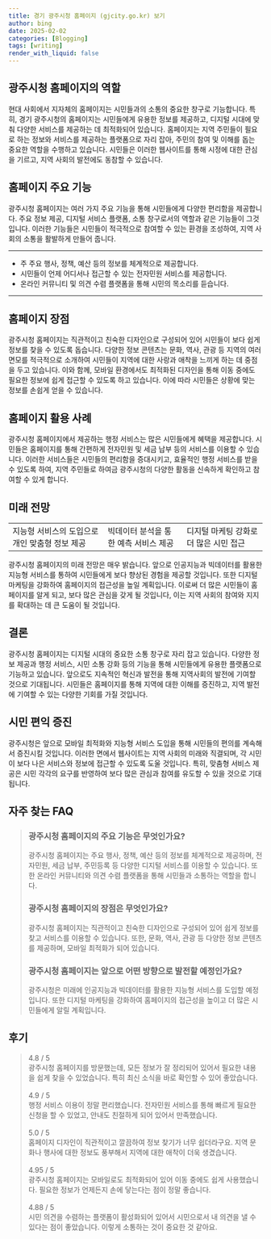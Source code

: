 ```yaml
---
title: 경기 광주시청 홈페이지 (gjcity.go.kr) 보기
author: bing
date: 2025-02-02
categories: [Blogging]
tags: [writing]
render_with_liquid: false
---
```



<h2 id='광주시청 홈페이지의 역할'>광주시청 홈페이지의 역할</h2>

<p>현대 사회에서 지자체의 홈페이지는 시민들과의 소통의 중요한 창구로 기능합니다. 특히, 경기 광주시청의 홈페이지는 시민들에게 유용한 정보를 제공하고, 디지털 시대에 맞춰 다양한 서비스를 제공하는 데 최적화되어 있습니다. 홈페이지는 지역 주민들이 필요로 하는 정보와 서비스를 제공하는 플랫폼으로 자리 잡아, 주민의 참여 및 이해를 돕는 중요한 역할을 수행하고 있습니다. 시민들은 이러한 웹사이트를 통해 시정에 대한 관심을 기르고, 지역 사회의 발전에도 동참할 수 있습니다.</p>

<h2 id='홈페이지 주요 기능'>홈페이지 주요 기능</h2>

<p>광주시청 홈페이지는 여러 가지 주요 기능을 통해 시민들에게 다양한 편리함을 제공합니다. 주요 정보 제공, 디지털 서비스 플랫폼, 소통 창구로서의 역할과 같은 기능들이 그것입니다. 이러한 기능들은 시민들이 적극적으로 참여할 수 있는 환경을 조성하여, 지역 사회의 소통을 활발하게 만들어 줍니다.</p>

<hr />

<ul>
    <li>주 주요 행사, 정책, 예산 등의 정보를 체계적으로 제공합니다.</li>
    <li>시민들이 언제 어디서나 접근할 수 있는 전자민원 서비스를 제공합니다.</li>
    <li>온라인 커뮤니티 및 의견 수렴 플랫폼을 통해 시민의 목소리를 듣습니다.</li>
</ul>

<hr />

<h2 id='홈페이지 장점'>홈페이지 장점</h2>

<p>광주시청 홈페이지는 직관적이고 친숙한 디자인으로 구성되어 있어 시민들이 보다 쉽게 정보를 찾을 수 있도록 돕습니다. 다양한 정보 콘텐츠는 문화, 역사, 관광 등 지역의 여러 면모를 적극적으로 소개하여 시민들이 지역에 대한 사랑과 애착을 느끼게 하는 데 중점을 두고 있습니다. 이와 함께, 모바일 환경에서도 최적화된 디자인을 통해 이동 중에도 필요한 정보에 쉽게 접근할 수 있도록 하고 있습니다. 이에 따라 시민들은 상황에 맞는 정보를 손쉽게 얻을 수 있습니다.</p>

<h2 id='홈페이지 활용 사례'>홈페이지 활용 사례</h2>

<p>광주시청 홈페이지에서 제공하는 행정 서비스는 많은 시민들에게 혜택을 제공합니다. 시민들은 홈페이지를 통해 간편하게 전자민원 및 세금 납부 등의 서비스를 이용할 수 있습니다. 이러한 서비스들은 시민들의 편리함을 증대시키고, 효율적인 행정 서비스를 받을 수 있도록 하여, 지역 주민들로 하여금 광주시청의 다양한 활동을 신속하게 확인하고 참여할 수 있게 합니다.</p>

<h2 id='미래 전망'>미래 전망</h2>

<table>
    <tr>
        <td>지능형 서비스의 도입으로 개인 맞춤형 정보 제공</td>
        <td>빅데이터 분석을 통한 예측 서비스 제공</td>
        <td>디지털 마케팅 강화로 더 많은 시민 접근</td>
    </tr>
</table>

<p>광주시청 홈페이지의 미래 전망은 매우 밝습니다. 앞으로 인공지능과 빅데이터를 활용한 지능형 서비스를 통하여 시민들에게 보다 향상된 경험을 제공할 것입니다. 또한 디지털 마케팅을 강화하여 홈페이지의 접근성을 높일 계획입니다. 이로써 더 많은 시민들이 홈페이지를 알게 되고, 보다 많은 관심을 갖게 될 것입니다, 이는 지역 사회의 참여와 지지를 확대하는 데 큰 도움이 될 것입니다.</p>

<h2 id='결론'>결론</h2>

<p>광주시청 홈페이지는 디지털 시대의 중요한 소통 창구로 자리 잡고 있습니다. 다양한 정보 제공과 행정 서비스, 시민 소통 강화 등의 기능을 통해 시민들에게 유용한 플랫폼으로 기능하고 있습니다. 앞으로도 지속적인 혁신과 발전을 통해 지역사회의 발전에 기여할 것으로 기대됩니다. 시민들은 홈페이지를 통해 지역에 대한 이해를 증진하고, 지역 발전에 기여할 수 있는 다양한 기회를 가질 것입니다.</p>

<h2 id='시민 편익 증진'>시민 편익 증진</h2>

<p>광주시청은 앞으로 모바일 최적화와 지능형 서비스 도입을 통해 시민들의 편의를 계속해서 증진시킬 것입니다. 이러한 면에서 웹사이트는 지역 사회의 미래와 직결되며, 각 시민이 보다 나은 서비스와 정보에 접근할 수 있도록 도울 것입니다. 특히, 맞춤형 서비스 제공은 시민 각각의 요구를 반영하여 보다 많은 관심과 참여를 유도할 수 있을 것으로 기대됩니다.</p>


<h2 id='자주_찾는_FAQ'>자주 찾는 FAQ</h2>
<div itemscope="" itemtype="https://schema.org/FAQPage"> 
<blockquote> 
<div itemscope="" itemprop="mainEntity" itemtype="https://schema.org/Question"> 
<h3 itemprop="name">광주시청 홈페이지의 주요 기능은 무엇인가요?</h3> 
<div itemscope="" itemprop="acceptedAnswer" itemtype="https://schema.org/Answer"> 
<span itemprop="text"> 
<p>광주시청 홈페이지는 주요 행사, 정책, 예산 등의 정보를 체계적으로 제공하며, 전자민원, 세금 납부, 주민등록 등 다양한 디지털 서비스를 이용할 수 있습니다. 또한 온라인 커뮤니티와 의견 수렴 플랫폼을 통해 시민들과 소통하는 역할을 합니다.</p> 
</span> 
</div> 
</div> 

<div itemscope="" itemprop="mainEntity" itemtype="https://schema.org/Question"> 
<h3 itemprop="name">광주시청 홈페이지의 장점은 무엇인가요?</h3> 
<div itemscope="" itemprop="acceptedAnswer" itemtype="https://schema.org/Answer"> 
<span itemprop="text"> 
<p>광주시청 홈페이지는 직관적이고 친숙한 디자인으로 구성되어 있어 쉽게 정보를 찾고 서비스를 이용할 수 있습니다. 또한, 문화, 역사, 관광 등 다양한 정보 콘텐츠를 제공하며, 모바일 최적화가 되어 있습니다.</p> 
</span> 
</div> 
</div> 

<div itemscope="" itemprop="mainEntity" itemtype="https://schema.org/Question"> 
<h3 itemprop="name">광주시청 홈페이지는 앞으로 어떤 방향으로 발전할 예정인가요?</h3> 
<div itemscope="" itemprop="acceptedAnswer" itemtype="https://schema.org/Answer"> 
<span itemprop="text"> 
<p>광주시청은 미래에 인공지능과 빅데이터를 활용한 지능형 서비스를 도입할 예정입니다. 또한 디지털 마케팅을 강화하여 홈페이지의 접근성을 높이고 더 많은 시민들에게 알릴 계획입니다.</p> 
</span> 
</div> 
</div> 
</blockquote> 
</div>
<h2 id='후기'>후기</h2>
<div itemscope itemtype="https://schema.org/Product">
  <blockquote>
  <div itemprop="review" itemscope itemtype="https://schema.org/Review">
      <div itemprop="reviewRating" itemscope itemtype="https://schema.org/Rating"> <span itemprop="ratingValue">4.8</span> / <span itemprop="bestRating">5</span> </div>
      <span itemprop="reviewBody">광주시청 홈페이지를 방문했는데, 모든 정보가 잘 정리되어 있어서 필요한 내용을 쉽게 찾을 수 있었습니다. 특히 최신 소식을 바로 확인할 수 있어 좋았습니다.</span>
  </div>
  <br>
  <div itemprop="review" itemscope itemtype="https://schema.org/Review">
      <div itemprop="reviewRating" itemscope itemtype="https://schema.org/Rating"> <span itemprop="ratingValue">4.9</span> / <span itemprop="bestRating">5</span> </div>
      <span itemprop="reviewBody">행정 서비스 이용이 정말 편리했습니다. 전자민원 서비스를 통해 빠르게 필요한 신청을 할 수 있었고, 안내도 친절하게 되어 있어서 만족했습니다.</span>
  </div>
  <br>
  <div itemprop="review" itemscope itemtype="https://schema.org/Review">
      <div itemprop="reviewRating" itemscope itemtype="https://schema.org/Rating"> <span itemprop="ratingValue">5.0</span> / <span itemprop="bestRating">5</span> </div>
      <span itemprop="reviewBody">홈페이지 디자인이 직관적이고 깔끔하여 정보 찾기가 너무 쉽더라구요. 지역 문화나 행사에 대한 정보도 풍부해서 지역에 대한 애착이 더욱 생겼습니다.</span>
  </div>
  <br>
  <div itemprop="review" itemscope itemtype="https://schema.org/Review">
      <div itemprop="reviewRating" itemscope itemtype="https://schema.org/Rating"> <span itemprop="ratingValue">4.95</span> / <span itemprop="bestRating">5</span> </div>
      <span itemprop="reviewBody">광주시청 홈페이지는 모바일로도 최적화되어 있어 이동 중에도 쉽게 사용했습니다. 필요한 정보가 언제든지 손에 닿는다는 점이 정말 좋습니다.</span>
  </div>
  <br>
  <div itemprop="review" itemscope itemtype="https://schema.org/Review">
      <div itemprop="reviewRating" itemscope itemtype="https://schema.org/Rating"> <span itemprop="ratingValue">4.88</span> / <span itemprop="bestRating">5</span> </div>
      <span itemprop="reviewBody">시민 의견을 수렴하는 플랫폼이 활성화되어 있어서 시민으로서 내 의견을 낼 수 있다는 점이 좋았습니다. 이렇게 소통하는 것이 중요한 것 같아요.</span>
  </div>
  </blockquote>
</div>
